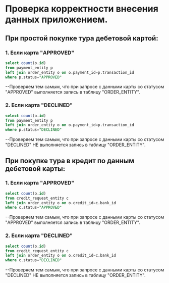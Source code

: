 # Проверка корректности внесения данных приложением.

## При простой покупке тура дебетовой картой:
### 1. Если карта "APPROVED"
```sql
select count(o.id)
from payment_entity p
left join order_entity o on o.payment_id=p.transaction_id
where p.status="APPROVED"
```

--Проверяем тем самым, что при запросе с данными карты со статусом "APPROVED"
выполняется запись в таблицу "ORDER_ENTITY".

### 2. Если карта "DECLINED"
```sql
select count(o.id)
from payment_entity p
left join order_entity o on o.payment_id=p.transaction_id
where p.status="DECLINED"
```

--Проверяем тем самым, что при запросе с данными карты со статусом "DECLINED"
НЕ выполняется запись в таблицу "ORDER_ENTITY".


## При покупке тура в кредит по данным дебетовой карты:
### 1. Если карта "APPROVED"
```sql
select count(o.id)
from credit_request_entity c
left join order_entity o on o.credit_id=c.bank_id
where c.status="APPROVED"
```

--Проверяем тем самым, что при запросе с данными карты со статусом "APPROVED"
выполняется запись в таблицу "ORDER_ENTITY".

### 2. Если карта "DECLINED"
```sql
select count(o.id)
from credit_request_entity c
left join order_entity o on o.credit_id=c.bank_id
where c.status="DECLINED"
```

--Проверяем тем самым, что при запросе с данными карты со статусом "DECLINED"
НЕ выполняется запись в таблицу "ORDER_ENTITY".
